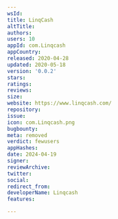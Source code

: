 ```yaml
---
wsId: 
title: LinqCash
altTitle: 
authors: 
users: 10
appId: com.Linqcash
appCountry: 
released: 2020-04-28
updated: 2020-05-18
version: '0.0.2'
stars: 
ratings: 
reviews: 
size: 
website: https://www.linqcash.com/
repository: 
issue: 
icon: com.Linqcash.png
bugbounty: 
meta: removed
verdict: fewusers
appHashes: 
date: 2024-04-19
signer: 
reviewArchive: 
twitter: 
social: 
redirect_from: 
developerName: Linqcash
features: 

---
```


